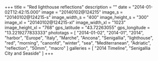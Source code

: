 +++
title = "Red lighthouse reflections"
description = ""
date = "2014-01-02T12:42:15.000"
image = "20140102@124215"
image_s = "20140102@124215-s"
image_width_s = "400"
image_height_s = "300"
image_xl = "20140102@124215-xl"
image_width_xl = "1023"
image_height_xl = "768"
gps_latitude = "43.72263055"
gps_longitude = "13.2219277833333"
phototags = [ "2014-01-02", "2014-01", "2014", "harbor", "Europe", "Italy", "Marche", "Ancona", "Senigallia", "lighthouse", "red", "morning", "canonfd", "winter", "sea", "Mediterranean", "Adriatic", "reflection", "50mm", "macro" ]
galleries = [ "2014 Timeline", "Senigallia City and Seaside" ]
+++
